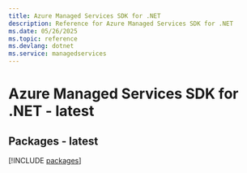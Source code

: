 ```yaml
---
title: Azure Managed Services SDK for .NET
description: Reference for Azure Managed Services SDK for .NET
ms.date: 05/26/2025
ms.topic: reference
ms.devlang: dotnet
ms.service: managedservices
---
```

# Azure Managed Services SDK for .NET - latest
## Packages - latest
[!INCLUDE [packages](managed-services-index.md)]